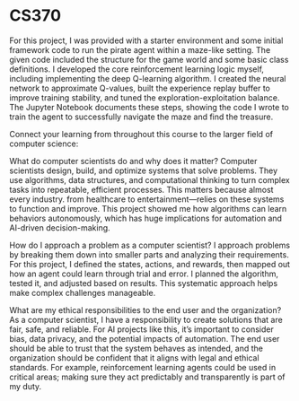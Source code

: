 # CS370

For this project, I was provided with a starter environment and some initial framework code to run the pirate agent within a maze-like setting. The given code included the structure for the game world and some basic class definitions. I developed the core reinforcement learning logic myself, including implementing the deep Q-learning algorithm. I created the neural network to approximate Q-values, built the experience replay buffer to improve training stability, and tuned the exploration-exploitation balance. The Jupyter Notebook documents these steps, showing the code I wrote to train the agent to successfully navigate the maze and find the treasure.

Connect your learning from throughout this course to the larger field of computer science:

What do computer scientists do and why does it matter?
Computer scientists design, build, and optimize systems that solve problems. They use algorithms, data structures, and computational thinking to turn complex tasks into repeatable, efficient processes. This matters because almost every industry. from healthcare to entertainment—relies on these systems to function and improve. This project showed me how algorithms can learn behaviors autonomously, which has huge implications for automation and AI-driven decision-making.

How do I approach a problem as a computer scientist?
I approach problems by breaking them down into smaller parts and analyzing their requirements. For this project, I defined the states, actions, and rewards, then mapped out how an agent could learn through trial and error. I planned the algorithm, tested it, and adjusted based on results. This systematic approach helps make complex challenges manageable.

What are my ethical responsibilities to the end user and the organization?
As a computer scientist, I have a responsibility to create solutions that are fair, safe, and reliable. For AI projects like this, it’s important to consider bias, data privacy, and the potential impacts of automation. The end user should be able to trust that the system behaves as intended, and the organization should be confident that it aligns with legal and ethical standards. For example, reinforcement learning agents could be used in critical areas; making sure they act predictably and transparently is part of my duty.
